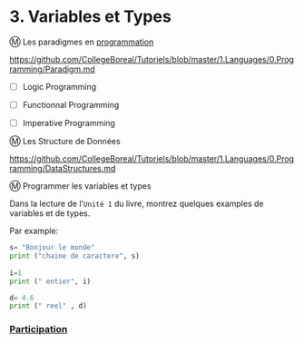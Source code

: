 # 3. Variables et Types


:m: Les paradigmes en [programmation](https://github.com/CollegeBoreal/Tutoriels/tree/master/1.Languages/0.Programming)

https://github.com/CollegeBoreal/Tutoriels/blob/master/1.Languages/0.Programming/Paradigm.md

- [ ] Logic Programming

- [ ] Functionnal Programming

- [ ] Imperative Programming

:m: Les Structure de Données

https://github.com/CollegeBoreal/Tutoriels/blob/master/1.Languages/0.Programming/DataStructures.md

:m: Programmer les variables et types


Dans la lecture de l'`Unité 1` du livre, montrez quelques examples de variables et de types.

Par example:

```python
s= "Bonjour le monde" 
print ("chaine de caractere", s)
 
i=1
print (" entier", i)

d= 4.6
print (" reel" , d)
```

### [Participation](.scripts/Participation.md)


